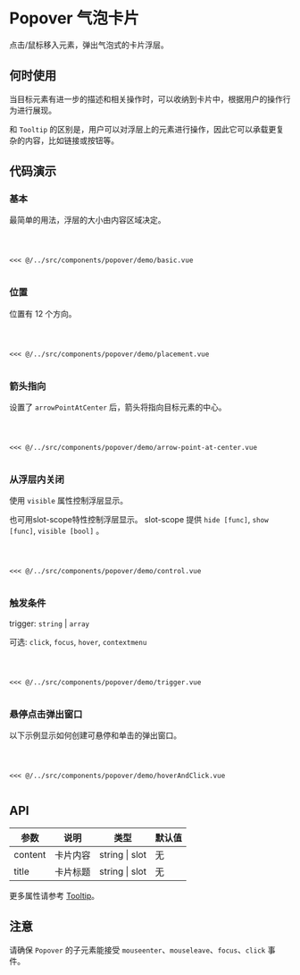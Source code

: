 # Popover 气泡卡片
点击/鼠标移入元素，弹出气泡式的卡片浮层。

## 何时使用
当目标元素有进一步的描述和相关操作时，可以收纳到卡片中，根据用户的操作行为进行展现。

和 `Tooltip` 的区别是，用户可以对浮层上的元素进行操作，因此它可以承载更复杂的内容，比如链接或按钮等。

## 代码演示

### 基本
最简单的用法，浮层的大小由内容区域决定。

<Code>
<Basic></Basic>
<Wrapper slot="code">
<<< @/../src/components/popover/demo/basic.vue
</Wrapper>
</Code>

### 位置
位置有 12 个方向。

<Code>
<Placement></Placement>
<Wrapper slot="code">
<<< @/../src/components/popover/demo/placement.vue
</Wrapper>
</Code>


### 箭头指向
设置了 `arrowPointAtCenter` 后，箭头将指向目标元素的中心。

<Code>
<ArrowCenter></ArrowCenter>
<Wrapper slot="code">
<<< @/../src/components/popover/demo/arrow-point-at-center.vue
</Wrapper>
</Code>

### 从浮层内关闭
使用 `visible` 属性控制浮层显示。

也可用slot-scope特性控制浮层显示。 slot-scope 提供 `hide [func]`, `show [func]`, `visible [bool]` 。

<Code>
<Control></Control>
<Wrapper slot="code">
<<< @/../src/components/popover/demo/control.vue
</Wrapper>
</Code>

### 触发条件
trigger: `string` | `array` 

可选: `click`, `focus`, `hover`, `contextmenu`

<Code>
<Trigger></Trigger>
<Wrapper slot="code">
<<< @/../src/components/popover/demo/trigger.vue
</Wrapper>
</Code>

### 悬停点击弹出窗口
以下示例显示如何创建可悬停和单击的弹出窗口。

<Code>
<HoverAndClick></HoverAndClick>
<Wrapper slot="code">
<<< @/../src/components/popover/demo/hoverAndClick.vue
</Wrapper>
</Code>

## API

| 参数 | 说明 | 类型 | 默认值 |
| --- | --- | --- | --- |
| content | 卡片内容 | string \| slot | 无 |
| title | 卡片标题 | string \| slot | 无 |

更多属性请参考 [Tooltip](./tooltip.html#api)。

## 注意

请确保 `Popover` 的子元素能接受 `mouseenter`、`mouseleave`、`focus`、`click` 事件。

<script>
import Basic from '~comps/popover/demo/basic';
import Placement from '~comps/popover/demo/placement';
import ArrowCenter from '~comps/popover/demo/arrow-point-at-center';
import Control from '~comps/popover/demo/control';
import Trigger from '~comps/popover/demo/trigger';
import HoverAndClick from '~comps/popover/demo/hoverAndClick';
export default {
    components: {
        Basic,
        Placement,
        ArrowCenter,
        Control,
        Trigger,
        HoverAndClick,
    }
}
</script>
